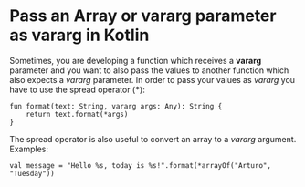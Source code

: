 # Pass an Array or vararg parameter as vararg in Kotlin

Sometimes, you are developing a function which receives a **vararg** parameter
and you want to also pass the values to another function which also expects a
_vararg_ parameter. In order to pass your values as _vararg_ you have to use the
spread operator (**\***):

```
fun format(text: String, vararg args: Any): String {
    return text.format(*args)
}
```

The spread operator is also useful to convert an array to a _vararg_ argument.
Examples:

```
val message = "Hello %s, today is %s!".format(*arrayOf("Arturo", "Tuesday"))
```
